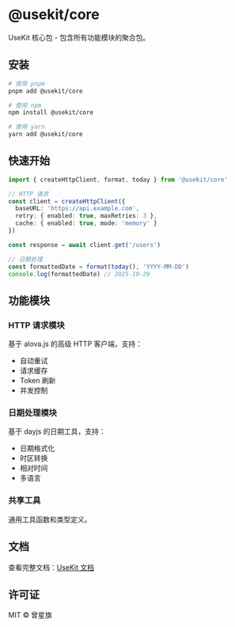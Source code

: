 # @usekit/core

UseKit 核心包 - 包含所有功能模块的聚合包。

## 安装

```bash
# 使用 pnpm
pnpm add @usekit/core

# 使用 npm
npm install @usekit/core

# 使用 yarn
yarn add @usekit/core
```

## 快速开始

```typescript
import { createHttpClient, format, today } from '@usekit/core'

// HTTP 请求
const client = createHttpClient({
  baseURL: 'https://api.example.com',
  retry: { enabled: true, maxRetries: 3 },
  cache: { enabled: true, mode: 'memory' }
})

const response = await client.get('/users')

// 日期处理
const formattedDate = format(today(), 'YYYY-MM-DD')
console.log(formattedDate) // 2025-10-29
```

## 功能模块

### HTTP 请求模块

基于 alova.js 的高级 HTTP 客户端，支持：
- 自动重试
- 请求缓存
- Token 刷新
- 并发控制

### 日期处理模块

基于 dayjs 的日期工具，支持：
- 日期格式化
- 时区转换
- 相对时间
- 多语言

### 共享工具

通用工具函数和类型定义。

## 文档

查看完整文档：[UseKit 文档](../../README.md)

## 许可证

MIT © 曾星旗

